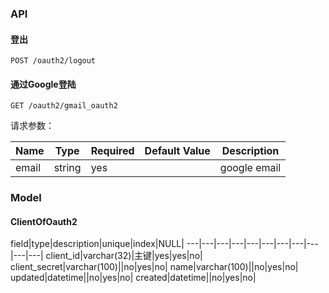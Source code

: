 ### API

#### 登出
	POST /oauth2/logout
	
#### 通过Google登陆
	GET /oauth2/gmail_oauth2

请求参数：

|Name|Type|Required|Default Value|Description|
|---|---|---|---|---|
|email|string |yes||google email|


### Model

#### ClientOfOauth2

field|type|description|unique|index|NULL|
---|---|---|---|---|---|---|---|---|---|---|
client_id|varchar(32)|主键|yes|yes|no|
client_secret|varchar(100)||no|yes|no|
name|varchar(100)||no|yes|no|
updated|datetime||no|yes|no|
created|datetime||no|yes|no|

